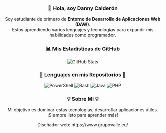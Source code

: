 <h3 align="center">👋 Hola, soy Danny Calderón</h3>
<p align="center">
  Soy estudiante de primero de <strong>Entorno de Desarrollo de Aplicaciones Web (DAW)</strong>. <br>
  Estoy aprendiendo varios lenguajes y tecnologías para expandir mis habilidades como programador.
</p>

<h3 align="center">📊 Mis Estadísticas de GitHub</h3>
<p align="center">
  <img src="https://github-readme-stats.vercel.app/api?username=danny-calderon&show_icons=true&theme=tokyonight" alt="GitHub Stats" />
</p>

<h3 align="center">📎 Lenguajes en mis Repositorios 📎</h3>
<p align="center">
  <img src="https://img.shields.io/badge/PowerShell-5391FE?style=for-the-badge&logo=powershell&logoColor=white" alt="PowerShell" />
  <img src="https://img.shields.io/badge/Bash-4EAA25?style=for-the-badge&logo=gnu-bash&logoColor=white" alt="Bash" />
  <img src="https://img.shields.io/badge/Java-%23ED8B00.svg?style=for-the-badge&logo=openjdk&logoColor=white" alt="Java" />
  <img src="https://img.shields.io/badge/PHP-777BB4?style=for-the-badge&logo=php&logoColor=white" alt="PHP" />
</p>

<h3 align="center">💡 Sobre Mí 💡</h3>
<p align="center">
  Mi objetivo es dominar estas tecnologías, desarrollar aplicaciones útiles. ¡Siempre listo para aprender más!
</p>
<p align="center">
  Diseñador web:
  https://www.grupovalle.eu/
</p>
<!---
danny-calderon/danny-calderon is a ✨ special ✨ repository because its `README.md` (este archivo) aparece en tu perfil de GitHub.
--->
